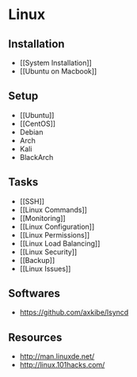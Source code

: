 # Linux


## Installation

- [[System Installation]]
- [[Ubuntu on Macbook]]


## Setup

- [[Ubuntu]]
- [[CentOS]]
- Debian
- Arch
- Kali
- BlackArch


## Tasks

- [[SSH]]
- [[Linux Commands]]
- [[Monitoring]]
- [[Linux Configuration]]
- [[Linux Permissions]]
- [[Linux Load Balancing]]
- [[Linux Security]]
- [[Backup]]
- [[Linux Issues]]


## Softwares

- https://github.com/axkibe/lsyncd


## Resources

- http://man.linuxde.net/
- http://linux.101hacks.com/
